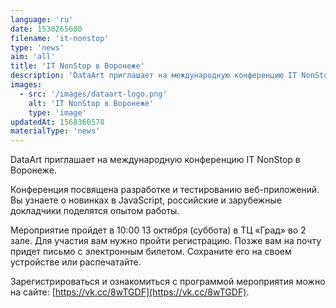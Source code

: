 ```yaml
---
language: 'ru'
date: 1538265600
filename: 'it-nonstop'
type: 'news'
aim: 'all'
title: 'IT NonStop в Воронеже'
description: 'DataArt приглашает на международную конференцию IT NonStop в Воронеже.'
images:
  - src: '/images/dataart-logo.png'
    alt: 'IT NonStop в Воронеже'
    type: 'image'
updatedAt: 1568360578
materialType: 'news'
---
```

DataArt приглашает на международную конференцию IT NonStop в Воронеже.

Конференция посвящена разработке и тестированию веб-приложений. Вы узнаете о новинках в JavaScript, российские и зарубежные докладчики поделятся опытом работы.

Мероприятие пройдет в 10:00 13 октября (суббота) в ТЦ «Град» во 2 зале. Для участия вам нужно пройти регистрацию. Позже вам на почту придет письмо с электронным билетом. Сохраните его на своем устройстве или распечатайте.

Зарегистрироваться и ознакомиться с программой мероприятия можно на сайте: [https://vk.cc/8wTGDF](https://vk.cc/8wTGDF).
